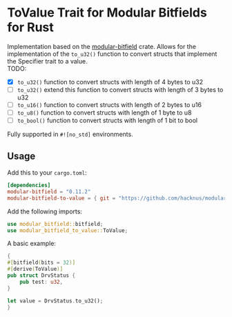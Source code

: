 # ToValue Trait for Modular Bitfields for Rust

Implementation based on the [modular-bitfield](https://crates.io/crates/modular-bitfield) crate.
Allows for the implementation of the `to_u32()` function to convert structs that implement the Specifier trait to a value.  
TODO:
- [X] `to_u32()` function to convert structs with length of 4 bytes to u32
- [ ] `to_u32()` extend this function to convert structs with length of 3 bytes to u32
- [ ] `to_u16()` function to convert structs with length of 2 bytes to u16
- [ ] `to_u8()` function to convert structs with length of 1 byte to u8
- [ ] `to_bool()` function to convert structs with length of 1 bit to bool

Fully supported in `#![no_std]` environments.

## Usage

Add this to your `cargo.toml`:

```toml
[dependencies]
modular-bitfield = "0.11.2"
modular-bitfield-to-value = { git = "https://github.com/hacknus/modular_bitfield_to_value" }
```

Add the following imports:

```rust
use modular_bitfield::bitfield;
use modular_bitfield_to_value::ToValue;
```

A basic example:

```rust
{
#[bitfield(bits = 32)]
#[derive(ToValue)]
pub struct DrvStatus {
    pub test: u32,
}

let value = DrvStatus.to_u32();
}
```
